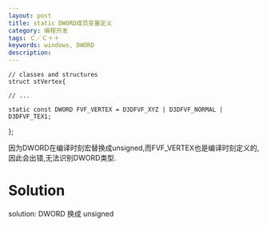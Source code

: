```yaml
---
layout: post
title: static DWORD成员变量定义
category: 编程开发
tags: Ｃ／Ｃ＋＋
keywords: windows, DWORD
description: 
---
```


    // classes and structures
    struct stVertex{
    
    // ...
    
    static const DWORD FVF_VERTEX = D3DFVF_XYZ | D3DFVF_NORMAL | D3DFVF_TEX1;
};

因为DWORD在编译时刻宏替换成unsigned,而FVF_VERTEX也是编译时刻定义的,因此会出错,无法识别DWORD类型.

# Solution

solution: DWORD 换成 unsigned


